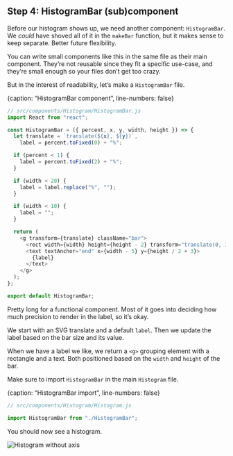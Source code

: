 
## Step 4: HistogramBar (sub)component

Before our histogram shows up, we need another component:
`HistogramBar`. We *could* have shoved all of it in the `makeBar`
function, but it makes sense to keep separate. Better future
flexibility.

You can write small components like this in the same file as their main
component. They’re not reusable since they fit a specific use-case, and
they’re small enough so your files don’t get too crazy.

But in the interest of readability, let’s make a `HistogramBar` file.

{caption: “HistogramBar component”, line-numbers: false}

``` javascript
// src/components/Histogram/HistogramBar.js
import React from "react";

const HistogramBar = ({ percent, x, y, width, height }) => {
  let translate = `translate(${x}, ${y})`,
    label = percent.toFixed(0) + "%";

  if (percent < 1) {
    label = percent.toFixed(2) + "%";
  }

  if (width < 20) {
    label = label.replace("%", "");
  }

  if (width < 10) {
    label = "";
  }

  return (
    <g transform={translate} className="bar">
      <rect width={width} height={height - 2} transform="translate(0, 1)" />
      <text textAnchor="end" x={width - 5} y={height / 2 + 3}>
        {label}
      </text>
    </g>
  );
};

export default HistogramBar;
```

Pretty long for a functional component. Most of it goes into deciding
how much precision to render in the label, so it’s okay.

We start with an SVG translate and a default `label`. Then we update the
label based on the bar size and its value.

When we have a label we like, we return a `<g>` grouping element with a
rectangle and a text. Both positioned based on the `width` and `height`
of the bar.

Make sure to import `HistogramBar` in the main `Histogram` file.

{caption: “HistogramBar import”, line-numbers: false}

``` javascript
// src/components/Histogram/Histogram.js

import HistogramBar from "./HistogramBar";
```

You should now see a histogram.

![Histogram without
axis](https://raw.githubusercontent.com/Swizec/react-d3js-es6-ebook/2018-version/manuscript/resources/images/2018/histogram-without-axis.png)

